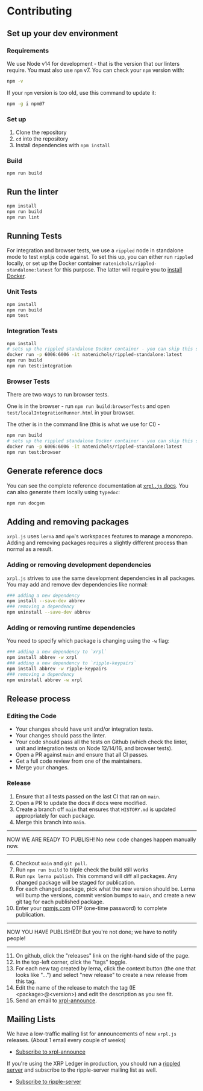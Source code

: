 # Contributing

## Set up your dev environment

### Requirements

We use Node v14 for development - that is the version that our linters require.
You must also use `npm` v7. You can check your `npm` version with:

```bash
npm -v
```

If your `npm` version is too old, use this command to update it:

```bash
npm -g i npm@7
```

### Set up

1. Clone the repository
2. `cd` into the repository
3. Install dependencies with `npm install`

### Build

```bash
npm run build
```

## Run the linter

```bash
npm install
npm run build
npm run lint
```

## Running Tests
For integration and browser tests, we use a `rippled` node in standalone mode to test xrpl.js code against. To set this up, you can either run `rippled` locally, or set up the Docker container `natenichols/rippled-standalone:latest` for this purpose. The latter will require you to [install Docker](https://docs.docker.com/get-docker/).

### Unit Tests

```bash
npm install
npm run build
npm test
```

### Integration Tests

```bash
npm install
# sets up the rippled standalone Docker container - you can skip this step if you already have it set up
docker run -p 6006:6006 -it natenichols/rippled-standalone:latest
npm run build
npm run test:integration
```

### Browser Tests

There are two ways to run browser tests.

One is in the browser - run `npm run build:browserTests` and open `test/localIntegrationRunner.html` in your browser.

The other is in the command line (this is what we use for CI) -

```bash
npm run build
# sets up the rippled standalone Docker container - you can skip this step if you already have it set up
docker run -p 6006:6006 -it natenichols/rippled-standalone:latest
npm run test:browser
```

## Generate reference docs

You can see the complete reference documentation at [`xrpl.js` docs](js.xrpl.org). You can also generate them locally using `typedoc`:

```bash
npm run docgen
```

## Adding and removing packages

`xrpl.js` uses `lerna` and `npm`'s workspaces features to manage a monorepo.
Adding and removing packages requires a slightly different process than normal
as a result.

### Adding or removing development dependencies

`xrpl.js` strives to use the same development dependencies in all packages.
You may add and remove dev dependencies like normal:

```bash
### adding a new dependency
npm install --save-dev abbrev
### removing a dependency
npm uninstall --save-dev abbrev
```

### Adding or removing runtime dependencies

You need to specify which package is changing using the `-w` flag:

```bash
### adding a new dependency to `xrpl`
npm install abbrev -w xrpl
### adding a new dependency to `ripple-keypairs`
npm install abbrev -w ripple-keypairs
### removing a dependency
npm uninstall abbrev -w xrpl
```

## Release process

### Editing the Code

* Your changes should have unit and/or integration tests.
* Your changes should pass the linter.
* Your code should pass all the tests on Github (which check the linter, unit and integration tests on Node 12/14/16, and browser tests).
* Open a PR against `main` and ensure that all CI passes.
* Get a full code review from one of the maintainers.
* Merge your changes.

### Release

1. Ensure that all tests passed on the last CI that ran on `main`.
2. Open a PR to update the docs if docs were modified.
3. Create a branch off `main` that ensures that `HISTORY.md` is updated appropriately for each package.
4. Merge this branch into `main`.
___
NOW WE ARE READY TO PUBLISH! No new code changes happen manually now.
___
6. Checkout `main` and `git pull`.
7. Run `npm run build` to triple check the build still works
8. Run `npx lerna publish`. This command will diff all packages. Any changed
   package will be staged for publication.
9. For each changed package, pick what the new version should be. Lerna will bump the versions, commit version bumps to `main`, and create a new git tag for each published package.
10. Enter your [npmjs.com](https://npmjs.com) OTP (one-time password) to complete publication.
___
NOW YOU HAVE PUBLISHED! But you're not done; we have to notify people!
___
11. On github, click the "releases" link on the right-hand side of the page.
12. In the top-left corner, click the "tags" toggle.
13. For each new tag created by lerna, click the context button (the one that looks like "...") and select "new release" to create a new release from this tag.
14. Edit the name of the release to match the tag (IE \<package\>@\<version\>) and edit the description as you see fit.
15. Send an email to [xrpl-announce](https://groups.google.com/g/xrpl-announce).

## Mailing Lists
We have a low-traffic mailing list for announcements of new `xrpl.js` releases. (About 1 email every couple of weeks)

+ [Subscribe to xrpl-announce](https://groups.google.com/g/xrpl-announce)

If you're using the XRP Ledger in production, you should run a [rippled server](https://github.com/ripple/rippled) and subscribe to the ripple-server mailing list as well.

+ [Subscribe to ripple-server](https://groups.google.com/g/ripple-server)
